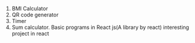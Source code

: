 1. BMI Calculator 
2. QR code generator 
3. Timer  
4. Sum calculator.
Basic programs in React js(A library by react)
interesting  project in react
